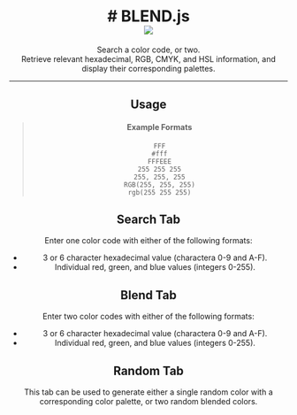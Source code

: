 <div align="center">

<h1 align="center">
    # BLEND.js
    <br>
    <a href="https://github.com/jersker/blend/actions/workflows/static.yml" target="_blank">
        <img src="https://github.com/jersker/blend/actions/workflows/static.yml/badge.svg"><br>
    </a>
</h1>

<div align="center">
Search a color code, or two.
<br>
Retrieve relevant hexadecimal, RGB, CMYK, and HSL information, and 
display their corresponding palettes.
</div>

---

## Usage

> #### Example Formats
> `FFF`  
> `#fff`    
> `FFFEEE`   
> `255 255 255`   
> `255, 255, 255`    
> `RGB(255, 255, 255)`    
> `rgb(255 255 255)`   

## Search Tab
Enter one color code with either of the following formats:

- 3 or 6 character hexadecimal value (charactera 0-9 and A-F).
- Individual red, green, and blue values (integers 0-255).

## Blend Tab
Enter two color codes with either of the following formats:

- 3 or 6 character hexadecimal value (charactera 0-9 and A-F).
- Individual red, green, and blue values (integers 0-255).

## Random Tab
This tab can be used to generate either a single random color with a corresponding 
color palette, or two random blended colors.